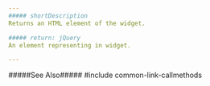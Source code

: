 ```yaml
---
##### shortDescription
Returns an HTML element of the widget.

##### return: jQuery
An element representing in widget.

---
```

#####See Also#####
#include common-link-callmethods